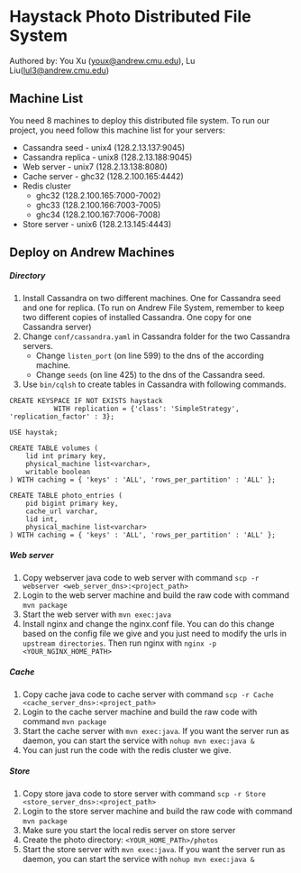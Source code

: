 # Haystack Photo Distributed File System
Authored by: You Xu (youx@andrew.cmu.edu), Lu Liu(lul3@andrew.cmu.edu)
## Machine List
You need 8 machines to deploy this distributed file system. To run our project, you need follow this machine list for your servers:
* Cassandra seed - unix4 (128.2.13.137:9045)
* Cassandra replica - unix8 (128.2.13.188:9045)
* Web server - unix7 (128.2.13.138:8080)
* Cache server - ghc32 (128.2.100.165:4442)
* Redis cluster
    * ghc32 (128.2.100.165:7000-7002)
    * ghc33 (128.2.100.166:7003-7005)
    * ghc34 (128.2.100.167:7006-7008)
* Store server - unix6 (128.2.13.145:4443)

## Deploy on Andrew Machines
##### Directory
1. Install Cassandra on two different machines. One for Cassandra seed and one for replica. (To run on Andrew File System, remember to keep two different copies of installed Cassandra. One copy for one Cassandra server)
2. Change `conf/cassandra.yaml` in Cassandra folder for the two Cassandra servers.
    * Change `listen_port` (on line 599) to the dns of the according machine.
    * Change `seeds` (on line 425) to the dns of the Cassandra seed.
3. Use `bin/cqlsh` to create tables in Cassandra with following commands.
```
CREATE KEYSPACE IF NOT EXISTS haystack
           WITH replication = {'class': 'SimpleStrategy', 'replication_factor' : 3};

USE haystak;

CREATE TABLE volumes (
    lid int primary key,
    physical_machine list<varchar>,
    writable boolean
) WITH caching = { 'keys' : 'ALL', 'rows_per_partition' : 'ALL' };

CREATE TABLE photo_entries (
	pid bigint primary key,
	cache_url varchar,
	lid int,
	physical_machine list<varchar>
) WITH caching = { 'keys' : 'ALL', 'rows_per_partition' : 'ALL' };
```
##### Web server
1. Copy webserver java code to web server with command `scp -r webserver <web_server_dns>:<project_path>`
2. Login to the web server machine and build the raw code with command `mvn package`
3. Start the web server with `mvn exec:java`
4. Install nginx and change the nginx.conf file. You can do this change based on the config file we give and you just need to modify the urls in `upstream directories`. Then run nginx with `nginx -p <YOUR_NGINX_HOME_PATH>` 
##### Cache
1. Copy cache java code to cache server with command `scp -r Cache <cache_server_dns>:<project_path>`
2. Login to the cache server machine and build the raw code with command `mvn package`
3. Start the cache server with `mvn exec:java`. If you want the server run as daemon, you can start the service with `nohup mvn exec:java &`
4. You can just run the code with the redis cluster we give.
##### Store
1. Copy store java code to store server with command `scp -r Store <store_server_dns>:<project_path>`
2. Login to the store server machine and build the raw code with command `mvn package`
3. Make sure you start the local redis server on store server
4. Create the photo directory: `<YOUR_HOME_PATh>/photos`
4. Start the store server with `mvn exec:java`. If you want the server run as daemon, you can start the service with `nohup mvn exec:java &`
